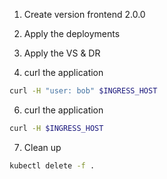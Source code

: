 1. Create version frontend 2.0.0

2. Apply the deployments

3. Apply the VS & DR

4. curl the application
```bash
curl -H "user: bob" $INGRESS_HOST
```

6. curl the application
```bash
curl -H $INGRESS_HOST
```

7. Clean up
```bash
kubectl delete -f .
```